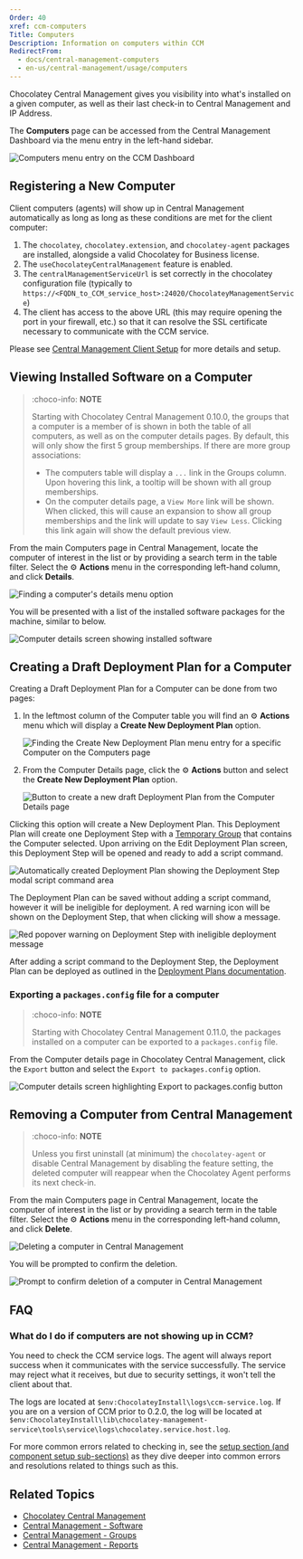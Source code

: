```yaml
---
Order: 40
xref: ccm-computers
Title: Computers
Description: Information on computers within CCM
RedirectFrom:
  - docs/central-management-computers
  - en-us/central-management/usage/computers
---
```


Chocolatey Central Management gives you visibility into what's installed on a given computer, as well as their last check-in to Central Management and IP Address.

The **Computers** page can be accessed from the Central Management Dashboard via the menu entry in the left-hand sidebar.

![Computers menu entry on the CCM Dashboard](/assets/images/computers/ccm-computers-nav.png)

## Registering a New Computer

Client computers (agents) will show up in Central Management automatically as long as long as these conditions are met for the client computer:

1. The `chocolatey`, `chocolatey.extension`, and `chocolatey-agent` packages are installed, alongside a valid Chocolatey for Business license.
1. The `useChocolateyCentralManagement` feature is enabled.
1. The `centralManagementServiceUrl` is set correctly in the chocolatey configuration file (typically to `https://<FQDN_to_CCM_service_host>:24020/ChocolateyManagementService`)
1. The client has access to the above URL (this may require opening the port in your firewall, etc.) so that it can resolve the SSL certificate necessary to communicate with the CCM service.

Please see [Central Management Client Setup](xref:ccm-client) for more details and setup.

## Viewing Installed Software on a Computer

> :choco-info: **NOTE**
>
> Starting with Chocolatey Central Management 0.10.0, the groups that a computer is a member of is shown in both the table of all computers, as well as on the computer details pages.  By default, this will only show the first 5 group memberships. If there are more group associations:
>
> - The computers table will display a `...` link in the Groups column. Upon hovering this link, a tooltip will be shown with all group memberships.
> - On the computer details page, a `View More` link will be shown. When clicked, this will cause an expansion to show all group memberships and the link will update to say `View Less`. Clicking this link again will show the default previous view.

From the main Computers page in Central Management, locate the computer of interest in the list or by providing a search term in the table filter.
Select the :gear: **Actions** menu in the corresponding left-hand column, and click **Details**.

![Finding a computer's details menu option](/assets/images/computers/ccm-computers-details-menu.png)

You will be presented with a list of the installed software packages for the machine, similar to below.

![Computer details screen showing installed software](/assets/images/computers/ccm-computers-details.png)

## Creating a Draft Deployment Plan for a Computer

Creating a Draft Deployment Plan for a Computer can be done from two pages:

1. In the leftmost column of the Computer table you will find an :gear: **Actions** menu which will display a **Create New Deployment Plan** option.

    ![Finding the Create New Deployment Plan menu entry for a specific Computer on the Computers page](/assets/images/computers/ccm-computers-create-new-deployment-plan-menu.png)

1. From the Computer Details page, click the :gear: **Actions** button and select the **Create New Deployment Plan** option.

    ![Button to create a new draft Deployment Plan from the Computer Details page](/assets/images/computers/ccm-computer-details-draft-deployment-plan-button.png)

Clicking this option will create a New Deployment Plan. This Deployment Plan will create one Deployment Step with a [Temporary Group](#xref:ccm-groups#temporary-groups) that contains the Computer selected. Upon arriving on the Edit Deployment Plan screen, this Deployment Step will be opened and ready to add a script command. 

![Automatically created Deployment Plan showing the Deployment Step modal script command area](/assets/images/computers/ccm-computers-add-script-command.png)

The Deployment Plan can be saved without adding a script command, however it will be ineligible for deployment. A red warning icon will be shown on the Deployment Step, that when clicking will show a message.

![Red popover warning on Deployment Step with ineligible deployment message](/assets/images/computers/ccm-computers-ineligible-deployment-warning.png)

After adding a script command to the Deployment Step, the Deployment Plan can be deployed as outlined in the [Deployment Plans documentation](xref:ccm-deployments).

### Exporting a `packages.config` file for a computer

> :choco-info: **NOTE**
>
> Starting with Chocolatey Central Management 0.11.0, the packages installed on a computer can be exported to a `packages.config` file.

From the Computer details page in Chocolatey Central Management, click the `Export` button and select the `Export to packages.config` option.

![Computer details screen highlighting Export to packages.config button](/assets/images/computers/ccm-computers-details-export-packages-config.png)

## Removing a Computer from Central Management

> :choco-info: **NOTE**
>
> Unless you first uninstall (at minimum) the `chocolatey-agent` or disable Central Management by disabling the feature setting, the deleted computer will reappear when the Chocolatey Agent performs its next check-in.

From the main Computers page in Central Management, locate the computer of interest in the list or by providing a search term in the table filter.
Select the :gear: **Actions** menu in the corresponding left-hand column, and click **Delete**.

![Deleting a computer in Central Management](/assets/images/computers/ccm-computers-delete-menu.png)

You will be prompted to confirm the deletion.

![Prompt to confirm deletion of a computer in Central Management](/assets/images/computers/ccm-computers-delete-confirm.png)

## FAQ

### What do I do if computers are not showing up in CCM?

You need to check the CCM service logs. The agent will always report success when it communicates with the service successfully. The service may reject what it receives, but due to security settings, it won't tell the client about that.

The logs are located at `$env:ChocolateyInstall\logs\ccm-service.log`. If you are on a version of CCM prior to 0.2.0, the log will be located at `$env:ChocolateyInstall\lib\chocolatey-management-service\tools\service\logs\chocolatey.service.host.log`.

For more common errors related to checking in, see the [setup section (and component setup sub-sections)](xref:ccm-setup) as they dive deeper into common errors and resolutions related to things such as this.

## Related Topics

* [Chocolatey Central Management](xref:central-management)
* [Central Management - Software](xref:ccm-software)
* [Central Management - Groups](xref:ccm-groups)
* [Central Management - Reports](xref:ccm-reports)
